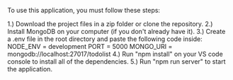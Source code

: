 To use this application, you must follow these steps:

1.) Download the project files in a zip folder or clone the repository.
2.) Install MongoDB on your computer (if you don't already have it).
3.) Create a .env file in the root directory and paste the following code inside: 
NODE_ENV = development
PORT = 5000
MONGO_URI = mongodb://localhost:27017/todolist
4.) Run "npm install" on your VS code console to install all of the dependencies.
5.) Run "npm run server" to start the application.
